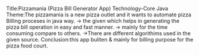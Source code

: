 Title:Pizzamania (Pizza Bill Generator App)
Technology-Core Java
Theme:The pizzamania is a new pizza outlet and it wants to automate pizza Billing proceses in java way.
-> the given which helps in generating the pizza bill operation in easy and fast manner.
-> mainly for the time consuming compare to others.
->There are different algorithims used in the given source.
Conclusion:this app buliten & mainly  for billing purpose for the pizza food court.


